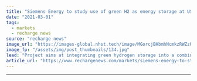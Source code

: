 ```yaml
---
title: "Siemens Energy to study use of green H2 as energy storage at US power plant"
date: "2021-03-01"
tags: 
  - markets
  - recharge news
source: "recharge news"
image_url: "https://images-global.nhst.tech/image/MGorcjBHbmhNcmkzRWZzUmVNQ0k4TTMxMlkvYVhOd29NR1ZDNTZ1SmlLOD0=/nhst/binary/79b17b39fc4f850d3f74c50fd1d6fb09"
image_fp: "/assets/img/post_thumbnails/134.jpg"
lead: "Project aims at integrating green hydrogen storage into a combined cycle power plant in Utah that will run on natural gas"
article_url: "https://www.rechargenews.com/markets/siemens-energy-to-study-use-of-green-h2-as-energy-storage-at-us-power-plant/2-1-972170"
---
```


---
